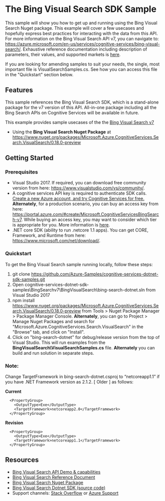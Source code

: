 

# The Bing Visual Search SDK Sample

This sample will show you how to get up and running using the Bing Visual Search Nuget package. This example will cover a few usecases and hopefully express best practices for interacting with the data from this API. For more information on the Bing Visual Search API v7, you can navigate to: https://azure.microsoft.com/en-us/services/cognitive-services/bing-visual-search/. Exhaustive reference documentation including description of parameters, their values, and supported markets is [here](https://docs.microsoft.com/en-us/rest/api/cognitiveservices/bingvisualsearch/images/visualsearch).

If you are looking for amending samples to suit your needs, the single, most important file is VisualSearchSamples.cs. See how you can access this file in the "Quickstart" section below.

## Features

This sample references the Bing Visual Search SDK, which is a stand-alone package for the v7 version of this API. All-in-one package including all the Bing Search APIs on Cognitive Services will be available in future.

This example provides sample usecases of the the [Bing Visual Search v7](https://azure.microsoft.com/en-us/services/cognitive-services/bing-visual-search/)

* Using the **Bing Visual Search Nuget Package** at https://www.nuget.org/packages/Microsoft.Azure.CognitiveServices.Search.VisualSearch/0.18.0-preview

## Getting Started

### Prerequisites

- Visual Studio 2017. If required, you can download free community version from here: https://www.visualstudio.com/vs/community/.
- A cognitive services API key is required to authenticate SDK calls. [Create a new Azure account, and try Cognitive Services for free.](https://azure.microsoft.com/free/cognitive-services/) **Alternately**, for a production scenario, you can buy an access key from here: https://portal.azure.com/#create/Microsoft.CognitiveServicesBingSearch-v7. While buying an access key, you may want to consider which tier is appropriate for you. More information is [here](https://azure.microsoft.com/en-us/pricing/details/cognitive-services/search-api/visual/). 
- .NET core SDK (ability to run .netcore 1.1 apps). You can get CORE, Framework, and Runtime from here: https://www.microsoft.com/net/download/. 

### Quickstart

To get the Bing Visual Search sample running locally, follow these steps:

1. git clone https://github.com/Azure-Samples/cognitive-services-dotnet-sdk-samples.git
2. Open cognitive-services-dotnet-sdk-samples\BingSearchv7\BingVisualSearch\bing-search-dotnet.sln from Visual Studio 2017
3. npm install https://www.nuget.org/packages/Microsoft.Azure.CognitiveServices.Search.VisualSearch/0.18.0-preview from Tools > Nuget Package Manager > Package Manager Console. **Alternately**, you can go to Project > Manage Nuget Packages and search for "Microsoft.Azure.CognitiveServices.Search.VisualSearch" in the "Browse" tab, and click on "Install". 
4. Click on "bing-search-dotnet" for debug/release version from the top of Visual Studio. This will run examples from the **BingVisualSearch\VisualSearchSamples.cs** file. **Alternately** you can build and run solution in separate steps.

### Note: 
Change TargetFramework in bing-search-dotnet.csproj to “netcoreapp1.1” if you have .NET Framework version as 2.1.2. [ Older ] as follows:

**Current**
````  
  <PropertyGroup>
    <OutputType>Exe</OutputType>
    <TargetFramework>netcoreapp2.0</TargetFramework>
  </PropertyGroup>
````
**Revision**
````
  <PropertyGroup>
    <OutputType>Exe</OutputType>
    <TargetFramework>netcoreapp1.1</TargetFramework>
  </PropertyGroup>
````
## Resources
- [Bing Visual Search API Demo & capabilities](https://azure.microsoft.com/en-us/services/cognitive-services/bing-visual-search/)
- [Bing Visual Search Reference Document](https://docs.microsoft.com/en-us/rest/api/cognitiveservices/bingvisualsearch/images/visualsearch)
- [Bing Visual Search Nuget Package](https://www.nuget.org/packages/Microsoft.Azure.CognitiveServices.Search.VisualSearch/0.18.0-preview)
- [Bing Visual Search Dotnet SDK (source code)](https://github.com/Azure/azure-sdk-for-net/tree/psSdkJson6/src/SDKs/CognitiveServices/dataPlane/Search/BingVisualSearch) 
- Support channels: [Stack Overflow](https://stackoverflow.com/questions/tagged/bing-search) or [Azure Support](https://azure.microsoft.com/en-us/support/options/)
